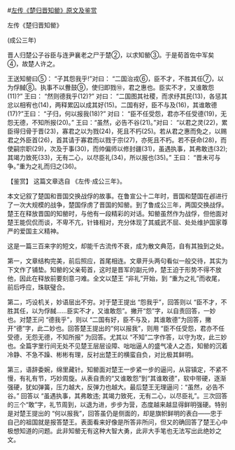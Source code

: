 #[左传《楚归晋知罃》原文及鉴赏](https://www.vrrw.net/wx/10229.html)

左传《楚归晋知罃》

(成公三年)

晋人归楚公子谷臣与连尹襄老之尸于楚②，以求知罃③。于是荀首佐中军矣④，故楚人许之。

王送知罃曰⑤： “子其怨我乎!”对曰： “二国治戎⑥，臣不才，不胜其任⑦，以为俘馘⑧。执事不以釁鼓⑨，使归即戮⑩，君之惠也。臣实不才，又谁敢怨(11)?” 王曰： “然则德我乎(12)?” 对曰： “二国图其社稷，而求纾其民(13)，各惩其忿以相宥也(14)，两释累囚以成其好(15)。二国有好，臣不与及(16)，其谁敢德(17)?”王曰： “子归，何以报我(18)?” 对曰： “臣不任受怨，君亦不任受德(19)，无怨无德，不知所报(20)。” 王曰：“虽然，必告不谷(21)。”对曰： “以君之灵(22)，累臣得归骨于晋(23)，寡君之以为戮(24)，死且不朽(25)。若从君之惠而免之，以赐君之外臣首(26)，首其请于寡君而以戮于宗(27)，亦死且不朽。若不获命(28)，而使嗣宗职(29)，次及于事(30)，而帅偏师以修封疆(31)，虽遇执事，其弗敢违(32); 其竭力致死(33)，无有二心，以尽臣礼(34)，所以报也(35)。” 王曰： “晋未可与争。”重为之礼而归之(36)。



【鉴赏】 这篇文章选自 《左传·成公三年》。

本文记叙了楚国和晋国交换战俘的故事。在鲁宣公十二年时，晋国和楚国在邲进行了一次大规模的战争，楚国俘虏了晋国的知罃。到了鲁成公三年，两国交换战俘。楚王在释放晋国的知罃时，与他有一段精彩的对话。知罃虽然作为战俘，但他面对楚王能侃侃而谈，不卑不亢，针锋相对，充分体现了其威武不屈、处处维护国家尊严的爱国主义精神。

这是一篇三百来字的短文，却能千古流传不衰，成为散文典范，自有其独到之处。

第一，文章结构完美，前后照应，首尾相连。文章开头两句看似一般交待，其实为下文作了铺垫。知罃的父亲荀首，这时是晋军的副元帅，楚王迫于形势不得不放他，因此在释放前要刻意刁难。全文以楚王 “非礼”开始，到 “重为之礼”而收尾，前后呼应，珠联璧合。

第二，巧设机关，妙语层出不穷。对于楚王提出 “怨我乎”，回答则以 “臣不才，不胜其任，以为俘馘……臣实不才，又谁敢怨”。撇开“怨”字，以自责回答，一妙也。对楚王问 “德我乎”，则以 “二国有好，臣不与及，其谁敢德”为回答，撇开“德”字，此二妙也。回答楚王提出的“何以报我”，则用 “臣不任受怨，君亦不任受德，无怨无德，不知所报” 为回答。尤其以 “不知”二字作答，以守为攻，此三妙也。全篇字里行间无处不见楚王层层设障、咄咄逼人的盛气凌人之态，知罃的沉着冷静、不急不躁、彬彬有理，反衬出楚王的横蛮自负，对比极其鲜明。

第三，语辞委婉，绵里藏针。知罃面对楚王一步紧一步的逼问，从容镇定，不紧不慢，有礼有节，巧妙周旋。从表自责的“又谁敢怨”到“其谁敢德”，软中带硬，逐渐强硬，犹如弹簧，压力越大，反弹力也越大。最后楚王无理逼问：“虽然，必告不谷。” 回答以 “虽遇执事，其弗敢违; 其竭力致死，无有二心，以尽臣礼”。三次回答的三个“敢”字，礼节周到，以退为进，步步为营，态度越来越显得鲜明强硬。特别是对楚王提出的 “何以报我”，回答虽仍是侧面的，却是旗帜鲜明的表白——忠于自己的祖国就是报答楚王。表面看来好像是所答非所问，但又的确回答了楚王心中极想知道的问题。此非知罃无有这种大智大勇，此非大手笔也无法写出此绝妙之文。

